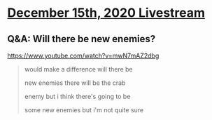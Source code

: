 # [December 15th, 2020 Livestream](../2020-12-15.md)
## Q&A: Will there be new enemies?
https://www.youtube.com/watch?v=mwN7mAZ2dbg
> would make a difference will there be
> 
> new enemies there will be the crab
> 
> enemy but i think there's going to be
> 
> some new enemies but i'm not quite sure
> 
